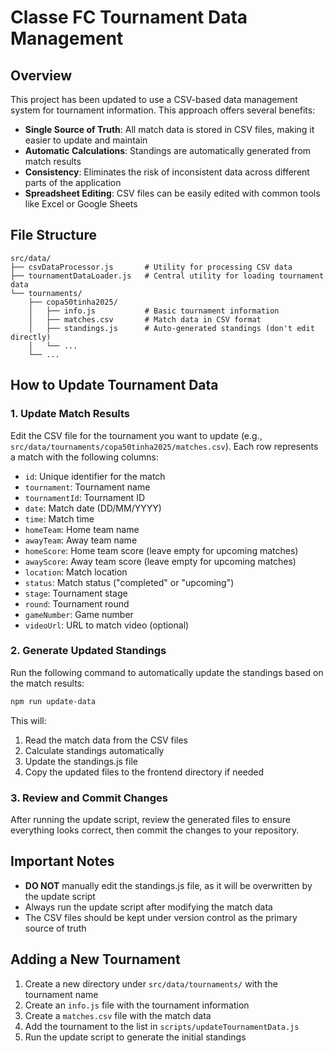 # Classe FC Tournament Data Management

## Overview

This project has been updated to use a CSV-based data management system for tournament information. This approach offers several benefits:

- **Single Source of Truth**: All match data is stored in CSV files, making it easier to update and maintain
- **Automatic Calculations**: Standings are automatically generated from match results
- **Consistency**: Eliminates the risk of inconsistent data across different parts of the application
- **Spreadsheet Editing**: CSV files can be easily edited with common tools like Excel or Google Sheets

## File Structure

```
src/data/
├── csvDataProcessor.js       # Utility for processing CSV data
├── tournamentDataLoader.js   # Central utility for loading tournament data
└── tournaments/             
    ├── copa50tinha2025/      
    │   ├── info.js           # Basic tournament information
    │   ├── matches.csv       # Match data in CSV format
    │   ├── standings.js      # Auto-generated standings (don't edit directly)
    │   └── ...
    └── ...
```

## How to Update Tournament Data

### 1. Update Match Results

Edit the CSV file for the tournament you want to update (e.g., `src/data/tournaments/copa50tinha2025/matches.csv`). Each row represents a match with the following columns:

- `id`: Unique identifier for the match
- `tournament`: Tournament name
- `tournamentId`: Tournament ID
- `date`: Match date (DD/MM/YYYY)
- `time`: Match time
- `homeTeam`: Home team name
- `awayTeam`: Away team name
- `homeScore`: Home team score (leave empty for upcoming matches)
- `awayScore`: Away team score (leave empty for upcoming matches)
- `location`: Match location
- `status`: Match status ("completed" or "upcoming")
- `stage`: Tournament stage
- `round`: Tournament round
- `gameNumber`: Game number
- `videoUrl`: URL to match video (optional)

### 2. Generate Updated Standings

Run the following command to automatically update the standings based on the match results:

```bash
npm run update-data
```

This will:
1. Read the match data from the CSV files
2. Calculate standings automatically
3. Update the standings.js file
4. Copy the updated files to the frontend directory if needed

### 3. Review and Commit Changes

After running the update script, review the generated files to ensure everything looks correct, then commit the changes to your repository.

## Important Notes

- **DO NOT** manually edit the standings.js file, as it will be overwritten by the update script
- Always run the update script after modifying the match data
- The CSV files should be kept under version control as the primary source of truth

## Adding a New Tournament

1. Create a new directory under `src/data/tournaments/` with the tournament name
2. Create an `info.js` file with the tournament information
3. Create a `matches.csv` file with the match data
4. Add the tournament to the list in `scripts/updateTournamentData.js`
5. Run the update script to generate the initial standings
